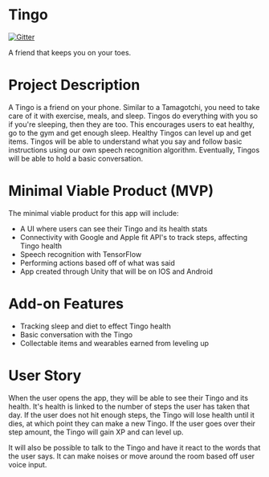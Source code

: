 # Tingo

[![Gitter](https://badges.gitter.im/Join%20Chat.svg)](https://gitter.im/CSE_442/Tingo?utm_source=badge&utm_medium=badge&utm_campaign=pr-badge&utm_content=badge)

A friend that keeps you on your toes.

# Project Description
 A Tingo is a friend on your phone.  Similar to a Tamagotchi, you need to take care of it with exercise, meals, and sleep.  Tingos do everything with you so if you're sleeping, then they are too.  This encourages users to eat healthy, go to the gym and get enough sleep.  Healthy Tingos can level up and get items.
 Tingos will be able to understand what you say and follow basic instructions using our own speech recognition algorithm.  Eventually, Tingos will be able to hold a basic conversation.
# Minimal Viable Product (MVP)
 The minimal viable product for this app will include:
  - A UI where users can see their Tingo and its health stats
  - Connectivity with Google and Apple fit API's to track steps, affecting Tingo health
  - Speech recognition with TensorFlow
  - Performing actions based off of what was said
  - App created through Unity that will be on IOS and Android

# Add-on Features
 - Tracking sleep and diet to effect Tingo health
 - Basic conversation with the Tingo
 - Collectable items and wearables earned from leveling up

 # User Story

When the user opens the app, they will be able to see their Tingo and its health.  It's health is linked to the number of steps the user has taken that day.  If the user does not hit enough steps, the Tingo will lose health until it dies, at which point they can make a new Tingo.  If the user goes over their step amount, the Tingo will gain XP and can level up.

It will also be possible to talk to the Tingo and have it react to the words that the user says.  It can make noises or move around the room based off user voice input.
